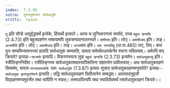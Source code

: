 ```yaml
---
index:  7.3.95
sutra:  तुरुस्तुशम्यमः सार्वधातुके
vritti:  nyasa
---
```


`तु` इति सौत्रो धातुर्वृद्ध्यर्थे इत्येके, हिंसार्थे इत्यपरे। अस्य च लुग्विकरणत्वं स्मर्यते, तच्च `बहुल छन्दसि` (2.4.73) इति बहुलग्रहणेन भाषायामपि लुकसम्पादनाल्लभ्यते। `शमीष्पम्` इति। लोट्। `अशमीध्वम्` इति। लङ्। `अभ्यमीति` इति। लोट्। `अशमीध्वम्` इति। लङ्। `अभ्यमीति` इति। `अम गत्यादिषु` (धा.पा.465) लट्, तिप्। कथं पुनः शम्यमिभ्यामनन्तरं हलादि सार्वधातुकं सम्भवति, यावता शमेर्व्यवधायकेनैव श्याना भवितव्यम्। अमेरपि शप् क्रियते? इत्याह--`शध्यमोः` इत्यादि। विकरणस्यात्र लुक् `बहुलं छन्दसि` (2.3.73) इत्यमेन।
`सार्वधातुकासु` इति। स्त्रीलिङ्गनिर्देशा। स्त्रीलिङ्गस्य सार्वधातुकाशब्दस्यापिशलिना संज्ञात्येन प्रचीतत्वात्।
अथ सार्वधातुकग्रहणं किमर्थम्, यावता `नाभ्यस्तस्याचि पिति सार्वधातुके` (7.3.87) इत्यतः सूत्रात् सार्वधातुकग्रहणमनुवर्तते? इत्याह--`सार्वधातुक इत्यनुवर्त्तमाने` इत्यादि। तद्धि सार्वधातुकग्रहणं पितीत्यनेन सम्बद्धम्। अतस्तदनुवृत्तौ पिद्ग्रहणमप्यमुवर्त्तेत तथा चापिति न स्यात्। तस्मादपित्यपि यथा स्यादियेवमर्थं त्सार्वधातुकग्रहणं क्रियते।।

